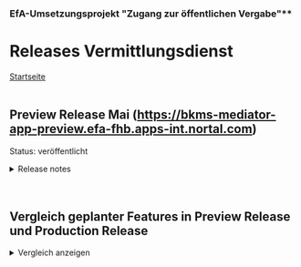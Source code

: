 ### EfA-Umsetzungsprojekt "Zugang zur öffentlichen Vergabe"**
# Releases Vermittlungsdienst
[Startseite](/Readme.md)
<br><br>

## Preview Release Mai (https://bkms-mediator-app-preview.efa-fhb.apps-int.nortal.com)
Status: veröffentlicht
<details>
<summary>Release notes</summary>

### Vermittlungsdienst
- Erweiterung der API Autorisierung um Refresh Token (Details unter [Anbindung an den Vermittlungsdienst](/documentation/Connection_to_mediator.md))
- Erweiterung der Statusinformationen um Warnungen und Fehlermeldungen (Details unter [Status- und Transferinformationen](/documentation/Status_information.md))
- Erweiterung der Fehlermeldungen
- Versionsprüfung einer unterschwelligen Bekanntmachung im Bekanntmachungsservice
- Statusabfrage (veröffentlicht) einer unterschwelligen Bekanntmachung im Bekanntmachungsservice 
- Erweiterung des Validierungs-Reports um die assert id
- Optimierungen und Fehlerbehebungen

### Validator
- Erweiterung des Ergebnis-Reports um `rule` und `ruleContent` 
- Optimierungen und Fehlerbehebungen
</details>
<br><br>

## Vergleich geplanter Features in Preview Release und Production Release 
<details>
<summary>Vergleich anzeigen</summary>
<table class="wrapped">
  <colgroup>
    <col/>
    <col/>
    <col/>
    <col/>
    <col/>
  </colgroup>
  <tbody>
    <tr>
      <th scope="col">Feature</th>
      <th scope="col">Komponente</th>
      <th scope="col">Preview Release 31.3.2023</th>
      <th scope="col">Production Release</th>
      <th scope="col">Kommentar</th>
    </tr>
    <tr>
      <td>Registrierung und Anlegen eines<strong> Users in</strong> <strong>Keycloak</strong>
      </td>
      <td>Keycloak</td>
      <td>
        <p>
          ✅
        </p>
        <p>Ja (Keycloak Preview)</p>
      </td>
      <td>
        <p>
          ✅
        </p>
        <p>Ja (Keycloak Preview) und (Keycloak Production)</p>
      </td>
      <td>Es ist zu beachten, dass separate User für Preview und Production gepflegt werden müssen. Weitere Informationen finden Sie unter [Anbindung an den Vermittlungsdienst](Connection_to_mediator.md)
      </td>
    </tr>
    <tr>
      <td>Generierung eines <strong>API-Keys in Keycloak</strong> zum Einsenden in den Mediator </td>
      <td>Keycloak</td>
      <td>
        <p>
          ✅
        </p>
        <p>Ja (Keycloak Preview)</p>
      </td>
      <td>
        <p>
          ✅
        </p>
        <p>Ja (Keycloak Preview) und (Keycloak Production)</p>
      </td>
      <td>Es ist zu beachten, dass separate User für Preview und Production gepflegt werden müssen. Ein API-Key ist 24h gültig und muss danach erneuert werden</td>
    </tr>
    <tr>
      <td>Validieren von eForms-DE 1.0 über den externen<strong> eForms Validator Service</strong>
      </td>
      <td>eForms Validator</td>
      <td>
        <p>
          ✅
        </p>
        <p>Ja</p>
      </td>
      <td>
        <p>
          ✅
        </p>
        <p>Ja</p>
      </td>
      <td>
        <br/>
      </td>
    </tr>
    <tr>
      <td>Einliefern, akzeptieren und validieren von <strong>eForms-EU 0.1.1, 1.0 und 1.5 </strong>
      </td>
      <td>Mediator</td>
      <td>
        <p>
          ✅
        </p>
        <p>Ja</p>
      </td>
      <td>
        <p>✅</p>
        <p>vorraussichtlich ja</p>
      </td>
      <td>Ab Produktion sollte ein neuerer, deutscher Standard verwendet werden, vorzugsweise eForms-DE 1.0.0 oder aktueller. Alte Standards können ggf. noch für eine Übergangszeit unterstützt werden</td>
    </tr>
    <tr>
      <td>Einliefern, akzeptieren und validieren von <strong>eForms-DE 1.0.0</strong>
      </td>
      <td>Mediator</td>
      <td>
        <p>
          ✅
        </p>
        <p>Ja</p>
      </td>
      <td>
        <p>
          ✅
        </p>
        <p>Ja</p>
      </td>
      <td>
        <br/>
      </td>
    </tr>
    <tr>
      <td>Einliefern, akzeptieren und validieren von <strong>eForms-DE 1.0.1 </strong>
      </td>
      <td>Mediator</td>
      <td>
        <p>
          ✅
        </p>
        <p>Ja</p>
      </td>
      <td>
        <p>
          ✅
        </p>
        <p>Ja</p>
      </td>
      <td>Derzeit kann Version eForms-DE 1.0.1 testweise im Mediator eingeliefert werden, diese kann aber (noch) nicht vom eSender in eForms-EU 1.5 verarbeitet werden, da das Codetable mapping noch nicht final ist</td>
    </tr>
    <tr>
      <td>Weiterleiten und annehmen von <strong>nationalen</strong> eForms in Version eForms-EU 0.1.1 und 1.0 im <strong>BKMS</strong>
      </td>
      <td>Mediator, BKMS</td>
      <td>
        <p>
          ✅
        </p>
        <p>Ja </p>
      </td>
      <td>
        <p>✅</p>
        <p>vorraussichtlich ja</p>
      </td>
      <td>Ab Produktion sollte ein neuerer, deutscher Standard verwendet werden, vorzugsweise eForms-DE 1.0.0 oder aktueller. Alte Standards können ggf. noch für eine Übergangszeit unterstützt werden</td>
    </tr>
    <tr>
      <td>Weiterleiten und annehmen von <strong>nationalen</strong> eForms in Version eForms-EU 1.5 an <strong>BKMS</strong>
      </td>
      <td>Mediator, BKMS</td>
      <td>
        <p>
          ❌ 
        </p>
        <p>Nein </p>
      </td>
      <td>
        <p>
          ❌ 
        </p>
        <p>Nein</p>
      </td>
      <td>Die Bekanntmachung wird zwar an den BKMS weitergeleitet, aber vom BKMS abgelehnt, da eForms-EU 1.5 nicht unterstützt wird</td>
    </tr>
    <tr>
      <td>Weiterleiten und annehmen von <strong>nationalen</strong> eForms in Version eForms-DE 1.0.0 im <strong>BKMS</strong>
      </td>
      <td>Mediator, BKMS</td>
      <td>
        <p>
          ❌ 
        </p>
        <p>Nein</p>
      </td>
      <td>
        <p>✅</p>
        <p>vorraussichtlich ja</p>
      </td>
      <td>
        <br/>
      </td>
    </tr>
    <tr>
      <td>Weiterleiten und annehmen von <strong>nationalen</strong> eForms in Version eForms-DE 1.0.1 im <strong>BKMS</strong>
      </td>
      <td>Mediator, BKMS</td>
      <td>
        <p>
          ❌ 
        </p>
        <p>Nein</p>
      </td>
      <td>
        <p>✅</p>
        <p>vorraussichtlich ja</p>
      </td>
      <td>
        <br/>
      </td>
    </tr>
    <tr>
      <td>Weiterleiten von <strong>eu-weiten</strong> eForms in Version eForms-EU 0.1.1 und 1.0 an <strong>eSender</strong>
      </td>
      <td>Mediator, eSender</td>
      <td>
        <p>
          ❌ 
        </p>
        <p>Nein</p>
      </td>
      <td>
        <p>
          ❌ 
        </p>
        <p>Nein</p>
      </td>
      <td>Ab Produktion sollte ein neuerer, deutscher Standard verwendet werden, vorzugsweise eForms-DE 1.0.0 oder aktueller. Bekanntmachungen mit älteren Versionen werden nicht vom eSender verarbeitet</td>
    </tr>
    <tr>
      <td>Weiterleiten von <strong>eu-weiten</strong> eForms in Version eForms-EU 1.5 an <strong>eSender</strong>
      </td>
      <td>Mediator, eSender</td>
      <td>
        <p>
          ✅
        </p>
        <p>Ja</p>
      </td>
      <td>
        <p>✅</p>
        <p>vorraussichtlich ja</p>
      </td>
      <td>Ab Produktion sollte ein neuerer, deutscher Standard verwendet werden, vorzugsweise eForms-DE 1.0.0 oder aktueller. Alte Standards können ggf. noch für eine Übergangszeit unterstützt werden</td>
    </tr>
    <tr>
      <td>Weiterleiten von <strong>eu-weiten</strong> eForms in Version eForms-DE 1.0.0 an <strong>eSender </strong>und anschließende Transformation</td>
      <td>Mediator, eSender</td>
      <td>
        <p>
          ✅
        </p>
        <p>Ja</p>
      </td>
      <td>
        <p>
          ✅
        </p>
        <p>Ja</p>
      </td>
      <td>
        <br/>
      </td>
    </tr>
    <tr>
      <td>Weiterleiten von <strong>eu-weiten</strong> eForms in Version eForms-DE 1.0.1 an <strong>eSender </strong>und anschließende Transformation</td>
      <td>Mediator, eSender</td>
      <td>
        <p>
          ❌ 
        </p>
        <p>Nein</p>
      </td>
      <td>
        <p>
          ✅
        </p>
        <p>Ja</p>
      </td>
      <td>
        <br/>
      </td>
    </tr>
    <tr>
      <td>Weiterleiten und Prozessieren von über die Preview-Umgebung eingelieferten, eu-weite eForms an <strong>TED Preview</strong>
      </td>
      <td>eSender, TED</td>
      <td>
        <p>
          ✅
        </p>
        <p>Ja</p>
      </td>
      <td>
        <p>
          ✅
        </p>
        <p>Ja</p>
      </td>
      <td>
        <br/>
      </td>
    </tr>
    <tr>
      <td>Weiterleiten und Prozessieren von über die Production-Umgebung eingelieferten, eu-weite eForms an <strong>TED Production</strong>
      </td>
      <td>eSender, TED</td>
      <td>
        <p>
          ❌ 
        </p>
        <p>Nein</p>
      </td>
      <td>
        <p>
          ✅
        </p>
        <p>Ja</p>
      </td>
      <td>
        <br/>
      </td>
    </tr>
    <tr>
      <td>Abfragen des TED <strong>validation Reports</strong> und Extrahieren von Fehlern und Warnungen</td>
      <td>eSender, TED</td>
      <td>
        <p>
          ✅
        </p>
        <p>Ja</p>
      </td>
      <td>
        <p>
          ✅
        </p>
        <p>Ja</p>
      </td>
      <td>
        <br/>
      </td>
    </tr>
    <tr>
      <td>Weiterleiten und Annehmen von <strong>eu-weiten</strong> eForms in Version eForms-EU 1.5 im <strong>BKMS</strong>
      </td>
      <td>eSender, BKMS</td>
      <td>
        <p>
          ❌ 
        </p>
        <p>Nein</p>
      </td>
      <td>
        <p>
          ❌ 
        </p>
        <p>Nein</p>
      </td>
      <td>Die Bekanntmachung wird zwar an den BKMS weitergeleitet, aber vom BKMS abgelehnt, da eForms-EU 1.5 nicht unterstützt wird</td>
    </tr>
    <tr>
      <td>Weiterleiten und Annehmen von <strong>eu-weiten</strong> eForms in Version eForms-DE 1.0.0 im <strong>BKMS</strong>
      </td>
      <td>eSender, BKMS</td>
      <td>
        <p>
          ❌ 
        </p>
        <p>Nein</p>
      </td>
      <td>
        <p>✅</p>
        <p>vorraussichtlich ja</p>
      </td>
      <td>
        <br/>
      </td>
    </tr>
    <tr>
      <td>Weiterleiten und Annehmen von <strong>eu-weiten</strong> eForms in Version eForms-DE 1.0.0 im <strong>BKMS</strong>
      </td>
      <td>eSender, BKMS</td>
      <td>
        <p>
          ❌ 
        </p>
        <p>Nein</p>
      </td>
      <td>
        <p>✅</p>
        <p>vorraussichtlich ja</p>
      </td>
      <td>
        <br/>
      </td>
    </tr>
    <tr>
      <td>
        <strong>Stoppen </strong>eines in TED nicht veröffentlichten eForms in <strong>TED</strong>
      </td>
      <td>Mediator, eSender, TED</td>
      <td>
        <p>
          ✅
        </p>
        <p>Ja</p>
      </td>
      <td>
        <p>
          ✅
        </p>
        <p>Ja</p>
      </td>
      <td>
        <br/>
      </td>
    </tr>
    <tr>
      <td>
        <strong>Stoppen </strong>eines in TED nicht veröffentlichten eForms in <strong>BKMS</strong>
      </td>
      <td>Mediator, eSender, BKMS</td>
      <td>
        <p>
          ❌ 
        </p>
        <p>Nein</p>
      </td>
      <td>
        <p>❌ </p>
        <p>vorraussichtlich Nein</p>
      </td>
      <td>
        <br/>
      </td>
    </tr>
    <tr>
      <td>Zur Verfügung stellen von <strong>Statusinformationen</strong>
      </td>
      <td>Mediator, eSender</td>
      <td>
        <p>✅</p>
        <p>Ja (teilweise)</p>
      </td>
      <td>
        <p>
          ✅
        </p>
        <p>Ja</p>
      </td>
      <td>Einige Statuskombinationen können aufgrund anderer noch nicht verfügbarer Features (z.B. Keine Unterstützung von eForms-DE 1.0.0 durch BKMS) im Preview Release nicht getestet werden.</td>
    </tr>
    <tr>
      <td>Zur Verfügung stellen von beim Prozessieren des eForms aufgetretenen <strong>relevanten Fehlern und Warnungen</strong>
      </td>
      <td>Mediator, eSender</td>
      <td>
        <p>✅</p>
        <p>Ja (teilweise)</p>
      </td>
      <td>
        <p>
          ✅
        </p>
        <p>Ja</p>
      </td>
      <td>Derzeit werden noch nicht alle Fehler und Warnungen weitergegeben</td>
    </tr>
  </tbody>
</table>
</details>

